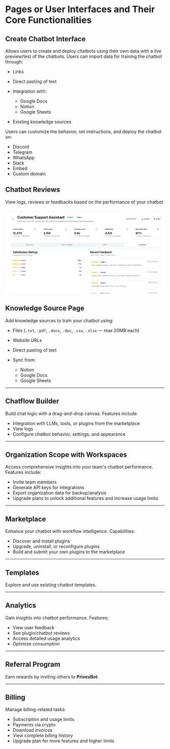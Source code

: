 # Pages or User Interfaces and Their Core Functionalities

## Create Chatbot Interface

Allows users to create and deploy chatbots using their own data with a live preview/test of the chatbots. Users can import data for training the chatbot through:

* Links
* Direct pasting of text
* Integration with:

  * Google Docs
  * Notion
  * Google Sheets
* Existing knowledge sources

Users can customize the behavior, set instructions, and deploy the chatbot on:

* Discord
* Telegram
* WhatsApp
* Slack
* Embed
* Custom domain


## Chatbot Reviews

View logs, reviews or feedbacks based on the performance of your chatbot

![Chatbot Reviews](./privexbot-assets/chatbot-reviews.png)
---

## Knowledge Source Page

Add knowledge sources to train your chatbot using:

* Files (`.txt`, `.pdf`, `.docx`, `.doc`, `.csv`, `.xlsx` — max 20MB each)
* Website URLs
* Direct pasting of text
* Sync from:

  * Notion
  * Google Docs
  * Google Sheets

---

## Chatflow Builder

Build chat logic with a drag-and-drop canvas. Features include:

* Integration with LLMs, tools, or plugins from the marketplace
* View logs
* Configure chatbot behavior, settings, and appearance

---

## Organization Scope with Workspaces

Access comprehensive insights into your team's chatbot performance. Features include:

* Invite team members
* Generate API keys for integrations
* Export organization data for backup/analysis
* Upgrade plans to unlock additional features and increase usage limits

---

## Marketplace

Enhance your chatbot with workflow intelligence. Capabilities:

* Discover and install plugins
* Upgrade, uninstall, or reconfigure plugins
* Build and submit your own plugins to the marketplace

---

## Templates

Explore and use existing chatbot templates.

---

## Analytics

Gain insights into chatbot performance. Features:

* View user feedback
* See plugin/chatbot reviews
* Access detailed usage analytics
* Optimize consumption

---

## Referral Program

Earn rewards by inviting others to **PrivexBot**.

---

## Billing

Manage billing-related tasks:

* Subscription and usage limits
* Payments via crypto
* Download invoices
* View complete billing history
* Upgrade plan for more features and higher limits
